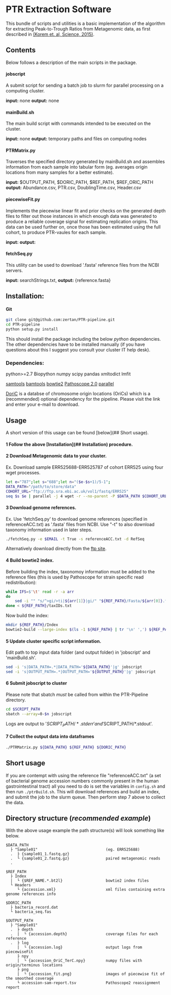 # PTR Extraction Software
This bundle of scripts and utilities is a basic implementation of the algorithm for extracting Peak-to-Trough Ratios from Metagenomic data, as first described in [(Korem et. al, Science, 2015)](http://science.sciencemag.org/content/349/6252/1101).

## Contents
Below follows a description of the main scripts in the package.

#### jobscript
A submit script for sending a batch job to slurm for parallel processing on a computing cluster.

**input:** none
**output:** none

#### mainBuild.sh
The main build script with commands intended to be executed on the cluster. 

**input:** none
**output:** temporary paths and files on computing nodes

#### PTRMatrix.py
Traverses the specified directory generated by mainBuild.sh and assembles information from each sample into tabular form (eg. averages origin locations from many samples for a better estimate).

**input:** $OUTPUT\_PATH, $DORIC\_PATH, $REF\_PATH, $REF\_ORIC\_PATH
**output:** Abundance.csv, PTR.csv, DoublingTime.csv, Header.csv

#### piecewiseFit.py
Implements the piecewise linear fit and prior checks on the generated depth files to filter out those instances in which enough data was generated to produce a reliable coverage signal for estimating replication origins. This data can be used further on, once those has been estimated using the full cohort, to produce PTR-vaules for each sample.

**input:** 
**output:** 

#### fetchSeq.py
This utility can be used to download '.fasta' reference files from the NCBI servers.

**input:** searchStrings.txt, 
**output:** {reference.fasta}

## Installation:

#### Git
```bash
git clone git@github.com:zertan/PTR-pipeline.git
cd PTR-pipeline
python setup.py install
```

This should install the package including the below *python* dependencies. The other dependencies have to be installed manually (if you have questions about this I suggest you consult your cluster IT help desk).

### Dependencies:

python>=2.7
Biopython
numpy
scipy
pandas
xmltodict
lmfit

[samtools](http://www.htslib.org/download/)
[bamtools](https://github.com/pezmaster31/bamtools/wiki/Building-and-installing)
[bowtie2](https://sourceforge.net/projects/bowtie-bio/files/bowtie2/2.2.9/)
[Pathoscope 2.0](https://sourceforge.net/projects/pathoscope/files/?source=navbar)
[parallel](http://www.gnu.org/software/parallel/)

[DoriC](http://tubic.tju.edu.cn/doric/download.php) is a databse of chromosome origin locations (OriCs) which is a (recommended) optional dependency for the pipeline. Please visit the link and enter your e-mail to download.

## Usage
A short version of this usage can be found [below](## Short usage).

#### 1 Follow the above [Installation](## Installation) procedure.
#### 2 Download Metagenomic data to your cluster.
Ex. Download sample ERR525688-ERR525787 of cohort ERR525 using four wget processes.

```bash
let e="787";let s="688";let n="($e-$s+1)/5-1";
DATA_PATH="/path/to/store/data"
COHORT_URL="ftp://ftp.sra.ebi.ac.uk/vol1/fastq/ERR525"
seq $s $e | parallel -j 4 wget -r --no-parent -P $DATA_PATH $COHORT_URL/ERR525{}/
```

#### 3 Download genome references.
Ex. Use 'fetchSeq.py' to download genome references (specified in referenceACC.txt) as '.fasta' files from NCBI. Use "-t" to also download taxonomy information used in later steps.

```bash
./fetchSeq.py -e $EMAIL -t True -s referenceACC.txt -d RefSeq
```

Alternatively download directly from the [ftp site](ftp://ftp.ncbi.nlm.nih.gov/).

#### 4 Build bowtie2 index.
Before building the index, taxonomoy information must be added to the reference files (this is used by Pathoscope for strain specific read redistribution):

```bash
while IFS=$'\t' read -r -a arr
do
	sed -i "" "s/^>gi/>ti|${arr[1]}|gi/" "${REF_PATH}/Fasta/${arr[0]}.fasta"
done < ${REF_PATH}/taxIDs.txt
```

Now build the index:
```bash
mkdir ${REF_PATH}/Index
bowtie2-build --large-index $(ls -1 ${REF_PATH} | tr '\n' ',') ${REF_PATH}/Index/${REF_NAME}
```

#### 5 Update cluster specific script information.
Edit path to top input data folder (and output folder) in 'jobscript' and 'mainBuild.sh'.

```bash
sed -i 's|DATA_PATH=.*|DATA_PATH='${DATA_PATH}'|g' jobscript
sed -i 's|OUTPUT_PATH=.*|OUTPUT_PATH='${OUTPUT_PATH}'|g' jobscript
```

#### 6 Submit jobscript to cluster
Please note that sbatch *must* be called from within the PTR-Pipeline directory.

```bash
cd $SCRIPT_PATH
sbatch --array=0-$n jobscript
```
Logs are output to '$SCRIPT_PATH/*.stderr' and '$SCRIPT_PATH/*.stdout'.

#### 7 Collect the output data into dataframes

```bash
./PTRMatrix.py ${DATA_PATH} ${REF_PATH} ${DORIC_PATH}
```

## Short usage
If you are contempt with using the reference file "referenceACC.txt" (a set of bacterial genome accession numbers commonly present in the human gastrointestinal tract) all you need to do is set the variables in `config.sh` and then run `./ptrBuild.sh`. This will download references and build an index, and submit the job to the slurm queue. Then perform step 7 above to collect the data.

## Directory structure (*recommended example*)
With the above usage example the path structure(s) will look something like below.

```
$DATA_PATH
  ├ "Sample01"								(eg. ERR525688)
  .  ├ {sample01_1.fastq.gz}
  .  └ {sample01_2.fastq.gz} 				paired metagenomic reads
  .

$REF_PATH
  ├ Index
  |  └ {$REF_NAME.*.bt2l}					bowtie2 index files
  └ Headers
     └ {accession.xml}						xml files containing extra genome references info

$DORIC_PATH
  ├ bacteria_record.dat
  └ bacteria_seq.fas

$OUTPUT_PATH
  ├ "Sample01"
  .  ├ depth
  .  |  └ {accession.depth} 				coverage files for each reference
  .  ├ log
     |  └ {accession.log}					output logs from piecewiseFit	
     ├ npy
     |  └ {accession_OriC_TerC.npy}			numpy files with origin/terminus locations
     ├ png
     |  └ {accession_fit.png}  				images of piecewise fit of the smoothed coverage
     └ accession-sam-report.tsv				Pathoscope2 reassignment report
```